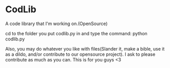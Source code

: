 CodLib
======

A code library that I'm working on.(OpenSource)

cd to the folder you put codlib.py in and type the command: python codlib.py

Also, you may do whatever you like with files(Slander it, make a bible, use it as a dildo, and/or contribute to our opensource
project). I ask to please contribute as much as you can. This is for you guys <3
